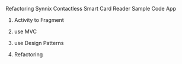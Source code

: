 Refactoring Synnix Contactless Smart Card Reader Sample Code App

1. Activity to Fragment

2. use MVC

3. use Design Patterns

4. Refactoring